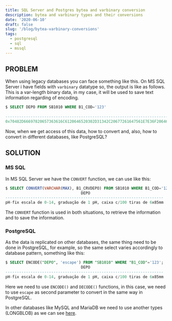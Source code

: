 ```yaml
---
title: SQL Server and Postgres bytea and varbinary conversion
description: bytea and varbinary types and their conversions
date: '2020-06-10'
draft: false
slug: '/blog/bytea-varbinary-conversions'
tags:
  - postgresql
  - sql
  - mssql
---
```


## PROBLEM

When using legacy databases you can face something like this.
On MS SQL Server i have fields with `varbinary` datatype so, the output is like as follows. This is a var-length binary data, in my case, it will be used to save text information regarding of encoding.

```sql
$ SELECT DEPO FROM SB1010 WHERE B1_COD='123'
                                                                            DEPO
----------------------------------------------------------------------------------------------------------------------------------------------
0x70482D66697820657363616C6120646520302D31342C20677261647561E7E36F20646520312070482C20636169786120632F31303020746972617320646520367838356D6D00

```

Now, when we get access of this data, how to convert and, also, how to convert in different databases, like PostgreSQL?

## SOLUTION

### MS SQL

In MS SQL Server we have the `CONVERT` function, we can use like this:

```sql
$ SELECT CONVERT(VARCHAR(MAX), B1_CRVDEPO) FROM SB1010 WHERE B1_COD='123'
                                 DEPO
---------------------------------------------------------------------
pH-fix escala de 0-14, graduação de 1 pH, caixa c/100 tiras de 6x85mm
```

The `CONVERT` function is used in both situations, to retrieve the information and to save the information.

### PostgreSQL

As the data is replicated on other databases, the same thing need to be done in PostgreSQL, for example, so the same select varies accordingly to database pattern, something like this:

```sql
$ SELECT ENCODE("DEPO", 'escape') FROM "SB1010" WHERE "B1_COD"='123';
                                 DEPO
---------------------------------------------------------------------
pH-fix escala de 0-14, graduação de 1 pH, caixa c/100 tiras de 6x85mm

```

Here we need to use `ENCODE()` and `DECODE()` functions, in this case, we need to use `escape` as second parameter to convert in the same way in PostgreSQL.

In other databases like MySQL and MariaDB we need to use another types (LONGBLOB) as we can see [here](https://stackoverflow.com/questions/33266787/what-does-varbinarymax-mean/33266994#33266994).
